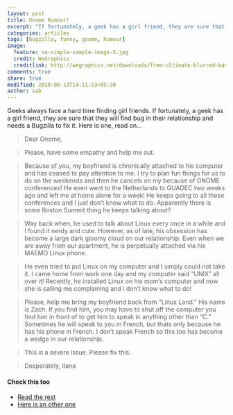 ```yaml
---
layout: post
title: Gnome Humour!
excerpt: "If fortunately, a geek has a girl friend, they are sure that they will find bug in their relationship and needs a Bugzilla to fix it."
categories: articles
tags: [bugzilla, funny, gnome, humour]
image:
  feature: so-simple-sample-image-5.jpg
  credit: WeGraphics
  creditlink: http://wegraphics.net/downloads/free-ultimate-blurred-background-pack/
comments: true
share: true
modified: 2010-08-13T14:11:53+05:30
author: sab
---
```


Geeks always face a hard time finding girl friends. If fortunately, a geek has a
girl friend, they are sure that they will find bug in their relationship and
needs a Bugzilla to fix it. Here is one, read on…

> Dear Gnome,

>    Please, have some empathy and help me out.

>    Because of you, my boyfriend is chronically attached to his computer and
>    has ceased to pay attention to me. I try to plan fun things for us to do on
>    the weekends and then he cancels on my because of GNOME conferences! He
>    even went to the Netherlands to GUADEC two weeks ago and left me at home
>    alone for a week! He keeps going to all these conferences and I just don’t
>    know what to do. Apparently there is some Boston Summit thing he keeps
>    talking about?

>    Way back when, he used to talk about Linux every once in a while and I
>    found it nerdy and cute. However, as of late, his obsession has become a
>    large dark gloomy cloud on our relationship. Even when we are away from our
>    apartment, he is perpetually attached via his MAEMO Linux phone.

>    He even tried to put Linux on my computer and I simply could not take it. I
>    came home from work one day and my computer said “UNIX” all over it!
>    Recently, he installed Linux on his mom’s computer and now she is calling
>    me complaining and I don’t know what to do!

>    Please, help me bring my boyfriend back from "Linux Land." His name is
>    Zach. If you find him, you may have to shut off the computer you find him
>    in front of to get him to speak in anything other than “C.” Sometimes he
>    will speak to you in French, but thats only because he has his phone in
>    French. I don’t speak French so this too has become a wedge in our
>    relationship.

>    This is a severe issue. Please fix this.

>    Desperately, Ilana

#### Check this too
- [Read the rest](https://bugzilla.gnome.org/show_bug.cgi?id=626593)
- [Here is an other one](https://bugzilla.mozilla.org/show_bug.cgi?id=95849)

